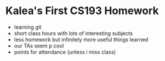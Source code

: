 # Kalea's First CS193 Homework
- learning git 
- short class hours with lots of interesting subjects
- less homework but infinitely more useful things learned
- our TAs seem p cool 
- points for attendance (unless i miss class)
